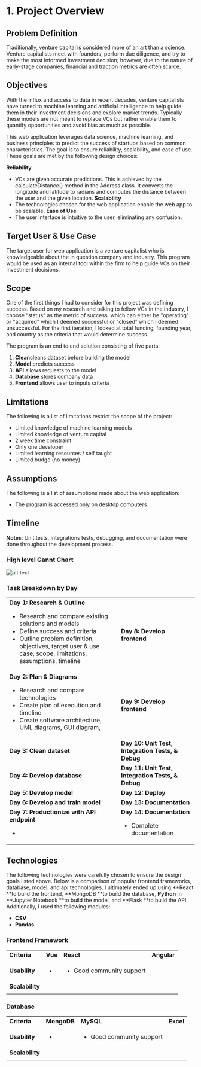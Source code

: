 # 1. Project Overview

## **Problem Definition**
Traditionally, venture capital is considered more of an art than a science. Venture capitalists meet with founders, perform due diligence, and try to make the most informed investment decision; however, due to the nature of early-stage companies, financial and traction metrics are often scarce.

## **Objectives**
With the influx and access to data in recent decades, venture capitalists have turned to machine learning and artificial intelligence to help guide them in their investment decisions and explore market trends. Typically these models are not meant to replace VCs but rather enable them to quantify opportunities and avoid bias as much as possible.

This web application leverages data science, machine learning, and business principles to predict the success of startups based on common characteristics. The goal is to ensure reliability, scalability, and ease of use. These goals are met by the following design choices:

**Reliability**
- VCs are given accurate predictions. This is achieved by the calculateDistance() method in the Address class. It converts the longitude and latitude to radians and computes the distance between the user and the given location. 
**Scalability**
- The technologies chosen for the web application enable the web app to be scalable.
**Ease of Use**
- The user interface is intuitive to the user, eliminating any confusion. 

## **Target User & Use Case**
The target user for web application is a venture capitalist who is knowledgeable about the in question company and industry. This program would be used as an internal tool within the firm to help guide VCs on their investment decisions.

## **Scope**
One of the first things I had to consider for this project was defining success. Based on my research and talking to fellow VCs in the industry, I choose “status” as the metric of success. which can either be "operating" or "acquired" which I deemed successful or "closed” which I deemed unsuccessful. For the first iteration, I looked at total funding, founding year, and country as the criteria that would determine success.

The program is an end to end solution consisting of five parts: 
1. **Clean**cleans dataset before building the model
2. **Model** predicts success 
3. **API** allows requests to the model
4. **Database** stores company data
5. **Frontend** allows user to inputs criteria

## **Limitations**
The following is a list of limitations restrict the scope of the project:
*   Limited knowledge of machine learning models
*   Limited knowledge of venture capital
*   2 week time constraint
*   Only one developer
*   Limited learning resources / self taught
*   Limited budge (no money)

## **Assumptions**
The following is a list of assumptions made about the web application:
- The program is accessed only on desktop computers

## **Timeline**
**Notes**: Unit tests, integrations tests, debugging, and documentation were done throughout the development process.

### **High level Gannt Chart**
![alt text](http://url/to/img.png)

### **Task Breakdown by Day**
<table>
  <tr>
   <td><strong>Day 1: Research & Outline</strong>
<ul>

<li>Research and compare existing solutions and models

<li>Define success and criteria

<li>Outline problem definition, objectives, target user & use case, scope, limitations, assumptions, timeline
</li>
</ul>
   </td>
   <td><strong>Day 8: Develop frontend</strong>
   </td>
  </tr>
  <tr>
   <td><strong>Day 2: Plan & Diagrams</strong>
<ul>

<li>Research and compare technologies

<li>Create plan of execution and timeline

<li>Create software architecture, UML diagrams, GUI diagram,
</li>
</ul>
   </td>
   <td><strong>Day 9: Develop frontend</strong>
   </td>
  </tr>
  <tr>
   <td><strong>Day 3: Clean dataset</strong>
   </td>
   <td><strong>Day 10: Unit Test, Integration Tests, & Debug</strong>
   </td>
  </tr>
  <tr>
   <td><strong>Day 4: Develop database</strong>
   </td>
   <td><strong>Day 11: Unit Test, Integration Tests, & Debug</strong>
   </td>
  </tr>
  <tr>
   <td><strong>Day 5: Develop model</strong>
   </td>
   <td><strong>Day 12: Deploy</strong>
   </td>
  </tr>
  <tr>
   <td><strong>Day 6: Develop and train model</strong>
   </td>
   <td><strong>Day 13: Documentation</strong>
   </td>
  </tr>
  <tr>
   <td><strong>Day 7: Productionize with API endpoint</strong>
<ul>

<li>
</li>
</ul>
   </td>
   <td><strong>Day 14: Documentation</strong>
<ul>

<li>Complete documentation
</li>
</ul>
   </td>
  </tr>
</table>


## **Technologies** 
The following technologies were carefully chosen to ensure the design goals listed above. Below is a comparison of popular frontend frameworks, database, model, and api technologies. I ultimately ended up using **React **to build the frontend, **MongoDB **to build the database, **Python** in **Jupyter Notebook **to build the model, and **Flask **to build the API. Additionally, I used the following modules: 
- **CSV**
- **Pandas**

### **Frontend Framework**
<table>
  <tr>
   <td><strong>Criteria</strong>
   </td>
   <td><strong>Vue</strong>
   </td>
   <td><strong>React</strong>
   </td>
   <td><strong>Angular</strong>
   </td>
  </tr>
  <tr>
   <td><strong>Usability</strong>
   </td>
   <td>
<ul>

<li>
</li>
</ul>
   </td>
   <td>
<ul>

<li>Good community support
</li>
</ul>
   </td>
   <td>
   </td>
  </tr>
  <tr>
   <td><strong>Scalability</strong>
   </td>
   <td>
   </td>
   <td>
   </td>
   <td>
   </td>
  </tr>
  <tr>
   <td>
   </td>
   <td>
   </td>
   <td>
   </td>
   <td>
   </td>
  </tr>
</table>

### **Database** 

<table>
  <tr>
   <td><strong>Criteria</strong>
   </td>
   <td><strong>MongoDB</strong>
   </td>
   <td><strong>MySQL</strong>
   </td>
   <td><strong>Excel</strong>
   </td>
  </tr>
  <tr>
   <td><strong>Usability</strong>
   </td>
   <td>
<ul>

<li>
</li>
</ul>
   </td>
   <td>
<ul>

<li>Good community support
</li>
</ul>
   </td>
   <td>
   </td>
  </tr>
  <tr>
   <td><strong>Scalability</strong>
   </td>
   <td>
   </td>
   <td>
   </td>
   <td>
   </td>
  </tr>
  <tr>
   <td>
   </td>
   <td>
   </td>
   <td>
   </td>
   <td>
   </td>
  </tr>
</table>
